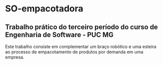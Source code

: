# SO-empacotadora
## Trabalho prático do terceiro período do curso de Engenharia de Software - PUC MG

Este trabalho consiste em complementar um braço robótico e uma esteira ao processo de empacotamento de produtos por demanda em uma empresa.